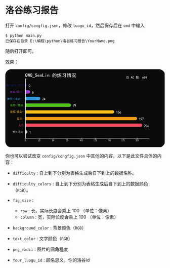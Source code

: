 # 洛谷练习报告

打开 `config/congfig.json`，修改 `luogu_id`，然后保存后在 `cmd` 中输入
```
$ python main.py
已保存在目录 E:\编程\python\洛谷练习报告\YourName.png
```

随后打开即可。

效果：


![](https://github.com/QWQ-SenLin/Luogu-Exercise-Report/blob/master/QWQ_SenLin.png)

你也可以尝试改变 `config/congfig.json` 中其他的内容，以下是此文件具体的内容：

- `difficulty` : 自上到下分别为表格生成后自下到上的数据名称。
- `difficulty_colors` : 自上到下分别为表格生成后自下到上的数据颜色（$\texttt{RGB}$）。

- `fig_size` : 
	- `row` : 长，实际长度会乘上 $100$ （单位：像素）
	- `column` : 宽，实际长度会乘上 $100$ （单位：像素）

- `background_color` : 背景颜色（$\texttt{RGB}$）
- `text_color` : 文字颜色（$\texttt{RGB}$）
- `png_radii` : 图片的圆角程度
- `Your_luogu_id` : 顾名思义，你的洛谷id

